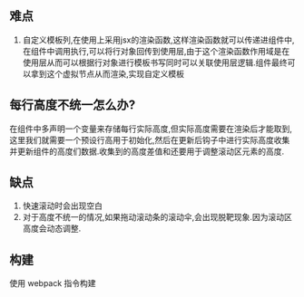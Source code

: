 ## 难点
1. 自定义模板列,在使用上采用jsx的渲染函数,这样渲染函数就可以传递进组件中,在组件中调用执行,可以将行对象回传到使用层,由于这个渲染函数作用域是在使用层从而可以根据行对象进行模板书写同时可以关联使用层逻辑.组件最终可以拿到这个虚拟节点从而渲染,实现自定义模板
## 每行高度不统一怎么办?
在组件中多声明一个变量来存储每行实际高度,但实际高度需要在渲染后才能取到,这里我们就需要一个预设行高用于初始化,然后在更新后钩子中进行实际高度收集并更新组件的高度们数据.收集到的高度差值和还要用于调整滚动区元素的高度.

## 缺点
1. 快速滚动时会出现空白
2. 对于高度不统一的情况,如果拖动滚动条的滚动伞,会出现脱靶现象.因为滚动区高度会动态调整.


## 构建
使用 webpack 指令构建